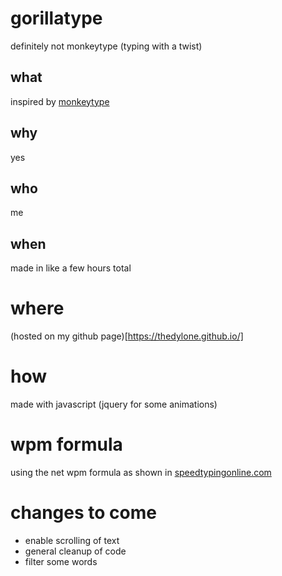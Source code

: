 # gorillatype

 definitely not monkeytype (typing with a twist)

## what

inspired by [monkeytype](https://monkeytype.com/)

## why

yes

## who

me

## when

made in like a few hours total

# where

(hosted on my github page)[https://thedylone.github.io/]

# how

made with javascript (jquery for some animations)

# wpm formula

using the net wpm formula as shown in [speedtypingonline.com](https://www.speedtypingonline.com/typing-equations)

# changes to come

- enable scrolling of text
- general cleanup of code
- filter some words